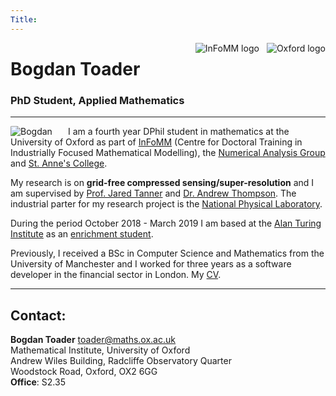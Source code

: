 ```yaml
---
Title: 
---
```


[<img src="/img/oxlogo.png" style="max-height:68px;min-width:40px;float:right;" alt="Oxford logo" />](https://www.maths.ox.ac.uk)
[<img src="/img/InFoMM.png" style="max-height:68px;min-width:40px;float:right;margin-right:12px;margin-bottom:17px;" alt="InFoMM logo" />](https://www.maths.ox.ac.uk/study-here/postgraduate-study/industrially-focused-mathematical-modelling-epsrc-cdt)


# Bogdan Toader
### PhD Student, Applied Mathematics


---

<img src="/img/me_square.png" style="max-width:25%;min-width:40px;float:left;margin-right:5%;border-radius:4%" alt="Bogdan" />


I am a fourth year DPhil student in mathematics at 
the University of Oxford as part of 
[InFoMM](https://www.maths.ox.ac.uk/study-here/postgraduate-study/industrially-focused-mathematical-modelling-epsrc-cdt) (Centre for Doctoral Training in Industrially Focused Mathematical Modelling),
the [Numerical Analysis Group](https://www.maths.ox.ac.uk/groups/numerical-analysis)
and [St. Anne's College](http://www.st-annes.ox.ac.uk/home).

My research is on **grid-free compressed sensing/super-resolution** and I am supervised by 
[Prof. Jared Tanner](https://people.maths.ox.ac.uk/tanner/) and 
[Dr. Andrew Thompson](https://people.maths.ox.ac.uk/thompson/). The industrial parter for my research project is the 
[National Physical Laboratory](http://www.npl.co.uk/).

During the period October 2018 - March 2019 I am based at the 
[Alan Turing Institute](https://www.turing.ac.uk)
as an [enrichment student](https://www.turing.ac.uk/people/doctoral-students/bogdan-toader).


Previously, I received a BSc in Computer Science and Mathematics from 
the University of Manchester and I worked for three years
as a software developer in the financial sector in London.
My [CV](Bogdan_Toader_CV_Mar2019.pdf).

---

## Contact:

**Bogdan Toader**  [toader@maths.ox.ac.uk](mailto:toader@maths.ox.ac.uk)</br>
Mathematical Institute, University of Oxford </br>
Andrew Wiles Building, Radcliffe Observatory Quarter</br>
Woodstock Road, Oxford, OX2 6GG</br>
**Office**: S2.35




